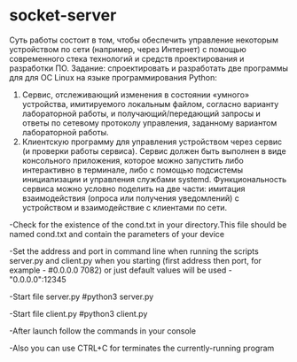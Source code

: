 # socket-server
Суть работы состоит в том, чтобы обеспечить управление некоторым
устройством по сети (например, через Интернет) с помощью современного стека технологий
и средств проектирования и разработки ПО.
Задание: спроектировать и разработать две программы для для ОС Linux на языке
программирования Python:
1. Сервис, отслеживающий изменения в состоянии «умного» устройства, имитируемого
локальным файлом, согласно варианту лабораторной работы, и
получающий/передающий запросы и ответы по сетевому протоколу управления,
заданному вариантом лабораторной работы.
2. Клиентскую программу для управления устройством через сервис (и проверки работы
сервиса).
Сервис должен быть выполнен в виде консольного приложения, которое можно
запустить либо интерактивно в терминале, либо с помощью подсистемы инициализации и
управления службами systemd. Функциональность сервиса можно условно поделить на две
части: имитация взаимодействия (опроса или получения уведомлений) с устройством и
взаимодействие с клиентами по сети.



-Check for the existence of the cond.txt in your directory.This file should be named cond.txt and contain the parameters of your device

-Set the address and port in command line when running the scripts server.py and client.py when you starting (first address then port, for example - #0.0.0.0 7082) or just default values will be used - "0.0.0.0":12345

-Start file server.py #python3 server.py

-Start file client.py #python3 client.py

-After launch follow the commands in your console

-Also you can use CTRL+C for terminates the currently-running program



